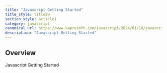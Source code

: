 ```yaml
---
title: "Javascript Getting Started"
title_style: title2w
section_style: article1
category: javascript
canonical_url: https://www.kapresoft.com/javascript/2024/01/18/javascript-getting-started.html
description: "Javascript Getting Started"
---
```


## Overview

Javascript Getting Started
<!--excerpt-->

